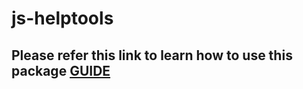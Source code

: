 #  js-helptools
## Please refer this link to learn how to use this package  [GUIDE](https://blogworld.mayurcodes.in/article/listofallfunctionsincludedintoolspackage174027zerapium)
